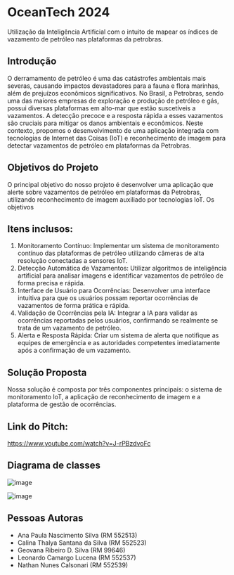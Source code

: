 # OceanTech 2024

Utilização da Inteligência Artificial com o intuito de mapear os índices de vazamento de petróleo nas plataformas da petrobras.
 
## Introdução 
O derramamento de petróleo é uma das catástrofes ambientais mais severas, causando impactos devastadores para a fauna e flora marinhas, além de prejuízos econômicos significativos. No Brasil, a Petrobras, sendo uma das maiores empresas de exploração e produção de petróleo e gás, possui diversas plataformas em alto-mar que estão suscetíveis a vazamentos. A detecção precoce e a resposta rápida a esses vazamentos são cruciais para mitigar os danos ambientais e econômicos. Neste contexto, propomos o desenvolvimento de uma aplicação integrada com tecnologias de Internet das Coisas (IoT) e reconhecimento de imagem para detectar vazamentos de petróleo em plataformas da Petrobras. 

## Objetivos do Projeto 
O principal objetivo do nosso projeto é desenvolver uma aplicação que alerte sobre vazamentos de petróleo em plataformas da Petrobras, utilizando reconhecimento de imagem auxiliado por tecnologias IoT. Os objetivos 

## Itens inclusos: 
1.	Monitoramento Contínuo: Implementar um sistema de monitoramento contínuo das plataformas de petróleo utilizando câmeras de alta resolução conectadas a sensores IoT. 
2.	Detecção Automática de Vazamentos: Utilizar algoritmos de inteligência artificial para analisar imagens e identificar vazamentos de petróleo de forma precisa e rápida. 
3.	Interface de Usuário para Ocorrências: Desenvolver uma interface intuitiva para que os usuários possam reportar ocorrências de vazamentos de forma prática e rápida. 
4.	Validação de Ocorrências pela IA: Integrar a IA para validar as ocorrências reportadas pelos usuários, confirmando se realmente se trata de um vazamento de petróleo. 
5.	Alerta e Resposta Rápida: Criar um sistema de alerta que notifique as equipes de emergência e as autoridades competentes imediatamente após a confirmação de um vazamento. 

## Solução Proposta 
Nossa solução é composta por três componentes principais: o sistema de monitoramento IoT, a aplicação de reconhecimento de imagem e a plataforma de gestão de ocorrências. 

## Link do Pitch:

https://www.youtube.com/watch?v=J-rPBzdvoFc

## Diagrama de classes
![image](https://github.com/NathanNunesCalsonari/GS-OceanTech/assets/130010914/02a26587-4618-4978-977d-3d59e9587fd8)

![image](https://github.com/NathanNunesCalsonari/GS-OceanTech/assets/130010914/ac920012-f71b-4f2b-b62b-10a7581a2293)

## Pessoas Autoras

- Ana Paula Nascimento Silva (RM 552513) 
- Calina Thalya Santana da Silva (RM 552523) 
- Geovana Ribeiro D. Silva (RM 99646) 
- Leonardo Camargo Lucena (RM 552537)
- Nathan Nunes Calsonari (RM 552539) 

